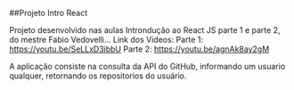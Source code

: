 ##Projeto Intro React

Projeto desenvolvido nas aulas Introndução ao React JS parte 1 e parte 2,
do mestre Fabio Vedovelli...
Link dos Videos:
  Parte 1: https://youtu.be/SeLLxD3ibbU
  Parte 2: https://youtu.be/agnAk8ay2gM


A aplicação consiste na consulta da API do GitHub, informando um usuario qualquer,
retornando os repositorios do usuário. 